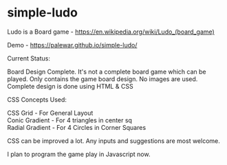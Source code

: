# simple-ludo

Ludo is a Board game - https://en.wikipedia.org/wiki/Ludo_(board_game)

Demo - https://palewar.github.io/simple-ludo/

Current Status:

Board Design Complete. It's not a complete board game which can be played. Only contains the game board design. 
No images are used. Complete design is done using HTML & CSS

CSS Concepts Used:

CSS Grid - For General Layout\
Conic Gradient - For 4 triangles in center sq\
Radial Gradient - For 4 Circles in Corner Squares

CSS can be improved a lot. Any inputs and suggestions are most welcome. 

I plan to program the game play in Javascript now.
